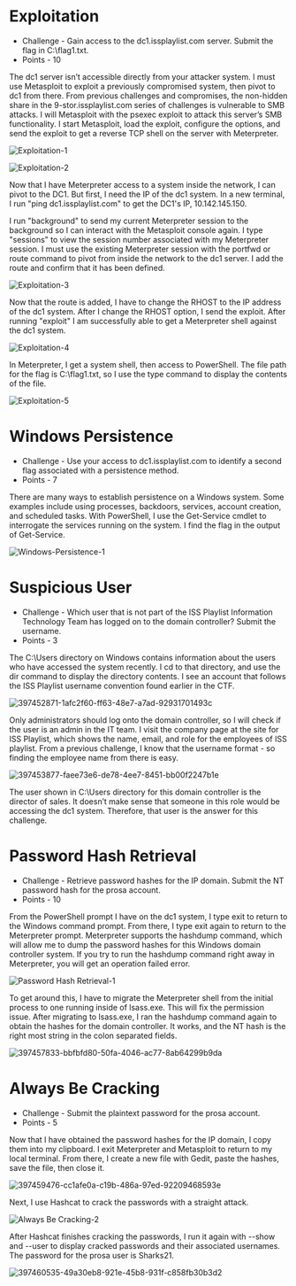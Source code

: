 # Exploitation

* Challenge - Gain access to the dc1.issplaylist.com server. Submit the flag in C:\flag1.txt.
* Points - 10

The dc1 server isn’t accessible directly from your attacker system. I must use Metasploit to exploit a previously compromised system, then pivot to dc1 from there. From previous challenges and compromises, the non-hidden share in the 9-stor.issplaylist.com series of challenges is vulnerable to SMB attacks. I will Metasploit with the psexec exploit to attack this server’s SMB functionality. I start Metasploit, load the exploit, configure the options, and send the exploit to get a reverse TCP shell on the server with Meterpreter. 

![Exploitation-1](https://github.com/user-attachments/assets/8611e8a7-4948-41fa-9a88-fd50ef0b087a)

![Exploitation-2](https://github.com/user-attachments/assets/68d1d29f-950e-4dfe-85ff-696a0b67f8fa)

Now that I have Meterpreter access to a system inside the network, I can pivot to the DC1. But first, I need the IP of the dc1 system. In a new terminal, I run "ping dc1.issplaylist.com" to get the DC1's IP, 10.142.145.150.

I run "background" to send my current Meterpreter session to the background so I can interact with the Metasploit console again. I type "sessions" to view the session number associated with my Meterpreter session. I must use the existing Meterpreter session with the portfwd or route command to pivot from inside the network to the dc1 server. I add the route and confirm that it has been defined. 

![Exploitation-3](https://github.com/user-attachments/assets/62f3aa3e-ae42-4df6-bd16-85d3e58be38a)

Now that the route is added, I have to change the RHOST to the IP address of the dc1 system. After I change the RHOST option, I send the exploit. After running "exploit" I am successfully able to get a Meterpreter shell against the dc1 system.

![Exploitation-4](https://github.com/user-attachments/assets/bff323bb-95d3-419c-a67d-e96e799a8502)

In Meterpreter, I get a system shell, then access to PowerShell. The file path for the flag is C:\flag1.txt, so I use the type command to display the contents of the file. 

![Exploitation-5](https://github.com/user-attachments/assets/c17c6c20-e1a8-4857-9309-31818c1b642d)


# Windows Persistence

* Challenge - Use your access to dc1.issplaylist.com to identify a second flag associated with a persistence method.
* Points - 7

There are many ways to establish persistence on a Windows system. Some examples include using processes, backdoors, services, account creation, and scheduled tasks. With PowerShell, I use the Get-Service cmdlet to interrogate the services running on the system. I find the flag in the output of Get-Service.

![Windows-Persistence-1](https://github.com/user-attachments/assets/abafa2f0-8380-478f-b0a0-45516c2ae8ad)


# Suspicious User

* Challenge - Which user that is not part of the ISS Playlist Information Technology Team has logged on to the domain controller? Submit the username.
* Points - 3

The C:\Users directory on Windows contains information about the users who have accessed the system recently. I cd to that directory, and use the dir command to display the directory contents. I see an account that follows the ISS Playlist username convention found earlier in the CTF.  

![397452871-1afc2f60-ff63-48e7-a7ad-92931701493c](https://github.com/user-attachments/assets/2301d135-6979-41e9-a895-9b166b9aa077)

Only administrators should log onto the domain controller, so I will check if the user is an admin in the IT team. I visit the company page at the site for ISS Playlist, which shows the name, email, and role for the employees of ISS playlist. From a previous challenge, I know that the username format - so finding the employee name from there is easy.  

![397453877-faee73e6-de78-4ee7-8451-bb00f2247b1e](https://github.com/user-attachments/assets/21dabe0a-c547-4036-85aa-89f9f4a9f969)

The user shown in C:\Users directory for this domain controller is the director of sales. It doesn’t make sense that someone in this role would be accessing the dc1 system. Therefore, that user is the answer for this challenge.  

# Password Hash Retrieval

* Challenge - Retrieve password hashes for the IP domain. Submit the NT password hash for the prosa account.
* Points - 10 

From the PowerShell prompt I have on the dc1 system, I type exit to return to the Windows command prompt. From there, I type exit again to return to the Meterpreter prompt. Meterpreter supports the hashdump command, which will allow me to dump the password hashes for this Windows domain controller system. If you try to run the hashdump command right away in Meterpreter, you will get an operation failed error. 

![Password Hash Retrieval-1](https://github.com/user-attachments/assets/93b844d7-ea86-4682-8dc4-d6568f38ef3e)

To get around this, I have to migrate the Meterpreter shell from the initial process to one running inside of lsass.exe. This will fix the permission issue. After migrating to lsass.exe, I ran the hashdump command again to obtain the hashes for the domain controller. It works, and the NT hash is the right most string in the colon separated fields.

![397457833-bbfbfd80-50fa-4046-ac77-8ab64299b9da](https://github.com/user-attachments/assets/44615dd3-8fdb-4a53-9060-4e7ed9db46ff)


# Always Be Cracking

* Challenge - Submit the plaintext password for the prosa account.
* Points - 5

Now that I have obtained the password hashes for the IP domain, I copy them into my clipboard. I exit Meterpreter and Metasploit to return to my local terminal. From there, I create a new file with Gedit, paste the hashes, save the file, then close it. 

![397459476-cc1afe0a-c19b-486a-97ed-92209468593e](https://github.com/user-attachments/assets/d19ce5e6-4381-4a68-9031-73b4dc7b33f2)

Next, I use Hashcat to crack the passwords with a straight attack. 

![Always Be Cracking-2](https://github.com/user-attachments/assets/9a9a6acf-db5d-4d1d-b328-963129936abd)

After Hashcat finishes cracking the passwords, I run it again with --show and --user to display cracked passwords and their associated usernames. The password for the prosa user is Sharks21. 

![397460535-49a30eb8-921e-45b8-931f-c858fb30b3d2](https://github.com/user-attachments/assets/cea9d871-ee3a-4256-a722-c7dbb9076e9a)
